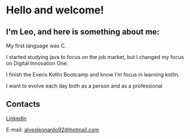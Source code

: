 # Hello and welcome!

## I'm Leo, and here is something about me:

My first language was C.

I started studying java to focus on the job market, but I changed my focus on Digital Innovation One.

I finish the Everis Kotlin Bootcamp and know I'm focus in learning kotlin.

I want to evolve each day both as a person and as a professional


## Contacts ##
[LinkedIn](https://www.linkedin.com/in/leonardo-balestere-175a991b5/)

E-mail: alvesleonardo92@hotmail.com

<!---
LeonardoBalestere/LeonardoBalestere is a ✨ special ✨ repository because its `README.md` (this file) appears on your GitHub profile.
You can click the Preview link to take a look at your changes.
--->
